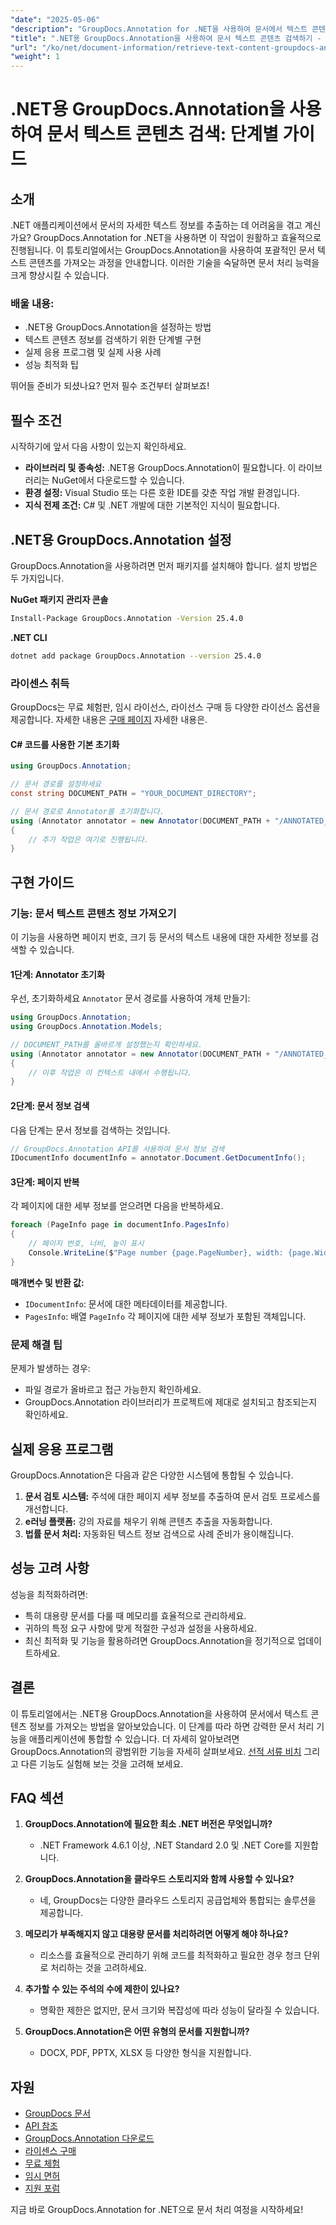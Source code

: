 ```yaml
---
"date": "2025-05-06"
"description": "GroupDocs.Annotation for .NET을 사용하여 문서에서 텍스트 콘텐츠를 효율적으로 가져오는 방법을 알아보세요. 이 단계별 가이드를 따라 문서 처리 역량을 강화하세요."
"title": ".NET용 GroupDocs.Annotation을 사용하여 문서 텍스트 콘텐츠 검색하기 - 단계별 가이드"
"url": "/ko/net/document-information/retrieve-text-content-groupdocs-annotation-net/"
"weight": 1
---
```


# .NET용 GroupDocs.Annotation을 사용하여 문서 텍스트 콘텐츠 검색: 단계별 가이드

## 소개

.NET 애플리케이션에서 문서의 자세한 텍스트 정보를 추출하는 데 어려움을 겪고 계신가요? GroupDocs.Annotation for .NET을 사용하면 이 작업이 원활하고 효율적으로 진행됩니다. 이 튜토리얼에서는 GroupDocs.Annotation을 사용하여 포괄적인 문서 텍스트 콘텐츠를 가져오는 과정을 안내합니다. 이러한 기술을 숙달하면 문서 처리 능력을 크게 향상시킬 수 있습니다.

### 배울 내용:
- .NET용 GroupDocs.Annotation을 설정하는 방법
- 텍스트 콘텐츠 정보를 검색하기 위한 단계별 구현
- 실제 응용 프로그램 및 실제 사용 사례
- 성능 최적화 팁

뛰어들 준비가 되셨나요? 먼저 필수 조건부터 살펴보죠!

## 필수 조건

시작하기에 앞서 다음 사항이 있는지 확인하세요.

- **라이브러리 및 종속성:** .NET용 GroupDocs.Annotation이 필요합니다. 이 라이브러리는 NuGet에서 다운로드할 수 있습니다.
- **환경 설정:** Visual Studio 또는 다른 호환 IDE를 갖춘 작업 개발 환경입니다.
- **지식 전제 조건:** C# 및 .NET 개발에 대한 기본적인 지식이 필요합니다.

## .NET용 GroupDocs.Annotation 설정

GroupDocs.Annotation을 사용하려면 먼저 패키지를 설치해야 합니다. 설치 방법은 두 가지입니다.

**NuGet 패키지 관리자 콘솔**
```bash
Install-Package GroupDocs.Annotation -Version 25.4.0
```

**.NET CLI**
```bash
dotnet add package GroupDocs.Annotation --version 25.4.0
```

### 라이센스 취득

GroupDocs는 무료 체험판, 임시 라이선스, 라이선스 구매 등 다양한 라이선스 옵션을 제공합니다. 자세한 내용은 [구매 페이지](https://purchase.groupdocs.com/buy) 자세한 내용은.

#### C# 코드를 사용한 기본 초기화

```csharp
using GroupDocs.Annotation;

// 문서 경로를 설정하세요
const string DOCUMENT_PATH = "YOUR_DOCUMENT_DIRECTORY";

// 문서 경로로 Annotator를 초기화합니다.
using (Annotator annotator = new Annotator(DOCUMENT_PATH + "/ANNOTATED_DOCX"))
{
    // 추가 작업은 여기로 진행됩니다.
}
```

## 구현 가이드

### 기능: 문서 텍스트 콘텐츠 정보 가져오기

이 기능을 사용하면 페이지 번호, 크기 등 문서의 텍스트 내용에 대한 자세한 정보를 검색할 수 있습니다.

#### 1단계: Annotator 초기화

우선, 초기화하세요 `Annotator` 문서 경로를 사용하여 개체 만들기:

```csharp
using GroupDocs.Annotation;
using GroupDocs.Annotation.Models;

// DOCUMENT_PATH를 올바르게 설정했는지 확인하세요.
using (Annotator annotator = new Annotator(DOCUMENT_PATH + "/ANNOTATED_DOCX"))
{
    // 이후 작업은 이 컨텍스트 내에서 수행됩니다.
}
```

#### 2단계: 문서 정보 검색

다음 단계는 문서 정보를 검색하는 것입니다.

```csharp
// GroupDocs.Annotation API를 사용하여 문서 정보 검색
IDocumentInfo documentInfo = annotator.Document.GetDocumentInfo();
```

#### 3단계: 페이지 반복

각 페이지에 대한 세부 정보를 얻으려면 다음을 반복하세요.

```csharp
foreach (PageInfo page in documentInfo.PagesInfo)
{
    // 페이지 번호, 너비, 높이 표시
    Console.WriteLine($"Page number {page.PageNumber}, width: {page.Width} and height: {page.Height}");
}
```

**매개변수 및 반환 값:**
- `IDocumentInfo`: 문서에 대한 메타데이터를 제공합니다.
- `PagesInfo`: 배열 `PageInfo` 각 페이지에 대한 세부 정보가 포함된 객체입니다.

### 문제 해결 팁

문제가 발생하는 경우:
- 파일 경로가 올바르고 접근 가능한지 확인하세요.
- GroupDocs.Annotation 라이브러리가 프로젝트에 제대로 설치되고 참조되는지 확인하세요.

## 실제 응용 프로그램

GroupDocs.Annotation은 다음과 같은 다양한 시스템에 통합될 수 있습니다.
1. **문서 검토 시스템:** 주석에 대한 페이지 세부 정보를 추출하여 문서 검토 프로세스를 개선합니다.
2. **e러닝 플랫폼:** 강의 자료를 채우기 위해 콘텐츠 추출을 자동화합니다.
3. **법률 문서 처리:** 자동화된 텍스트 정보 검색으로 사례 준비가 용이해집니다.

## 성능 고려 사항

성능을 최적화하려면:
- 특히 대용량 문서를 다룰 때 메모리를 효율적으로 관리하세요.
- 귀하의 특정 요구 사항에 맞게 적절한 구성과 설정을 사용하세요.
- 최신 최적화 및 기능을 활용하려면 GroupDocs.Annotation을 정기적으로 업데이트하세요.

## 결론

이 튜토리얼에서는 .NET용 GroupDocs.Annotation을 사용하여 문서에서 텍스트 콘텐츠 정보를 가져오는 방법을 알아보았습니다. 이 단계를 따라 하면 강력한 문서 처리 기능을 애플리케이션에 통합할 수 있습니다. 더 자세히 알아보려면 GroupDocs.Annotation의 광범위한 기능을 자세히 살펴보세요. [선적 서류 비치](https://docs.groupdocs.com/annotation/net/) 그리고 다른 기능도 실험해 보는 것을 고려해 보세요.

## FAQ 섹션

1. **GroupDocs.Annotation에 필요한 최소 .NET 버전은 무엇입니까?**
   - .NET Framework 4.6.1 이상, .NET Standard 2.0 및 .NET Core를 지원합니다.

2. **GroupDocs.Annotation을 클라우드 스토리지와 함께 사용할 수 있나요?**
   - 네, GroupDocs는 다양한 클라우드 스토리지 공급업체와 통합되는 솔루션을 제공합니다.

3. **메모리가 부족해지지 않고 대용량 문서를 처리하려면 어떻게 해야 하나요?**
   - 리소스를 효율적으로 관리하기 위해 코드를 최적화하고 필요한 경우 청크 단위로 처리하는 것을 고려하세요.

4. **추가할 수 있는 주석의 수에 제한이 있나요?**
   - 명확한 제한은 없지만, 문서 크기와 복잡성에 따라 성능이 달라질 수 있습니다.

5. **GroupDocs.Annotation은 어떤 유형의 문서를 지원합니까?**
   - DOCX, PDF, PPTX, XLSX 등 다양한 형식을 지원합니다.

## 자원
- [GroupDocs 문서](https://docs.groupdocs.com/annotation/net/)
- [API 참조](https://reference.groupdocs.com/annotation/net/)
- [GroupDocs.Annotation 다운로드](https://releases.groupdocs.com/annotation/net/)
- [라이센스 구매](https://purchase.groupdocs.com/buy)
- [무료 체험](https://releases.groupdocs.com/annotation/net/)
- [임시 면허](https://purchase.groupdocs.com/temporary-license/)
- [지원 포럼](https://forum.groupdocs.com/c/annotation/) 

지금 바로 GroupDocs.Annotation for .NET으로 문서 처리 여정을 시작하세요!